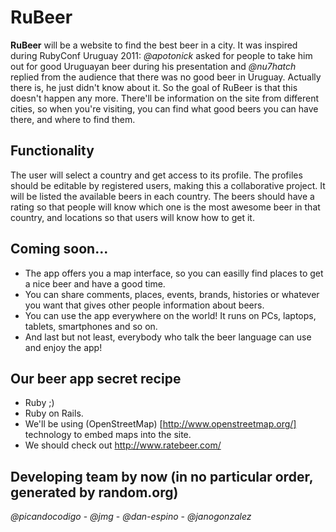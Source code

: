 # RuBeer

**RuBeer** will be a website to find the best beer in a city. It was inspired during RubyConf Uruguay 2011: *@apotonick* asked for people to take him out for good Uruguayan beer during his presentation and *@nu7hatch* replied from the audience that there was no good beer in Uruguay. Actually there is, he just didn't know about it. So the goal of RuBeer is that this doesn't happen any more. There'll be information on the site from different cities, so when you're visiting, you can find what good beers you can have there, and where to find them.

## Functionality

The user will select a country and get access to its profile. The profiles should be editable by registered users, making this a collaborative project. It will be listed the available beers in each country. The beers should have a rating so that people will know which one is the most awesome beer in that country, and locations so that users will know how to get it.

## Coming soon...

* The app offers you a map interface, so you can easilly find places to get a nice beer and have a good time.
* You can share comments, places, events, brands, histories or whatever you want that gives other people information about beers.
* You can use the app everywhere on the world! It runs on PCs, laptops, tablets, smartphones and so on.
* And last but not least, everybody who talk the beer language can use and enjoy the app!

## Our beer app secret recipe

* Ruby ;)
* Ruby on Rails.
* We'll be using (OpenStreetMap) [http://www.openstreetmap.org/] technology to embed maps into the site.
* We should check out http://www.ratebeer.com/

## Developing team by now (in no particular order, generated by random.org)

*@picandocodigo* - *@jmg* - *@dan-espino* - *@janogonzalez*
